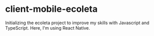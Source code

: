 # client-mobile-ecoleta
Initializing the ecoleta project to improve my skills with Javascript and TypeScript. Here, I'm using React Native.
